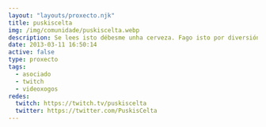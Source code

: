 ```yaml
---
layout: "layouts/proxecto.njk"
title: puskiscelta
img: /img/comunidade/puskiscelta.webp
description: Se lees isto débesme unha cerveza. Fago isto por diversión, non son profesional nin aspiro a elo. Se sigues lendo isto débesme dúas.
date: 2013-03-11 16:50:14
active: false
type: proxecto
tags:
  - asociado
  - twitch
  - videoxogos
redes:
  twitch: https://twitch.tv/puskiscelta
  twitter: https://twitter.com/PuskisCelta
---
```

